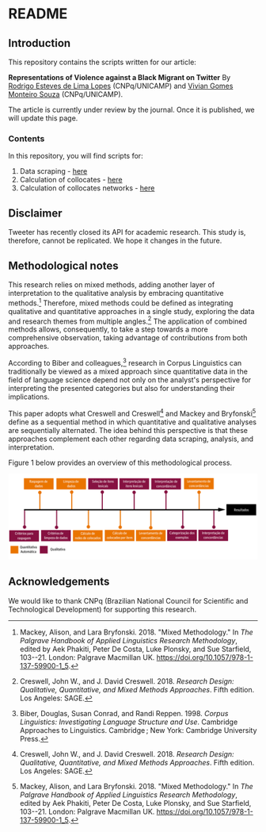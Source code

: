 # README

## Introduction

This repository contains the scripts written for our article:

**Representations of Violence against a Black Migrant on Twitter** By [Rodrigo Esteves de Lima Lopes](mailto:rll307@unicamp.br) (CNPq/UNICAMP) and [ Vivian Gomes Monteiro Souza](mailto:viviangomesms@gmail.com) (CNPq/UNICAMP).

The article is currently under review by the journal. Once it is published, we will update this page.

### Contents

In this repository, you will find scripts for:

1.  Data scraping - [here](01_DataScraping.md)
2.  Calculation of collocates - [here](02_collocates.md)
3.  Calculation of collocates networks - [here](03_network.R)

## Disclaimer

Tweeter has recently closed its API for academic research. This study is, therefore, cannot be replicated. We hope it changes in the future. 

## Methodological notes

This research relies on mixed methods, adding another layer of interpretation to the qualitative analysis by embracing quantitative methods.[^readme-1] Therefore, mixed methods could be defined as integrating qualitative and quantitative approaches in a single study, exploring the data and research themes from multiple angles.[^readme-2] The application of combined methods allows, consequently, to take a step towards a more comprehensive observation, taking advantage of contributions from both approaches.

[^readme-1]: Mackey, Alison, and Lara Bryfonski. 2018. "Mixed Methodology." In *The Palgrave Handbook of Applied Linguistics Research Methodology*, edited by Aek Phakiti, Peter De Costa, Luke Plonsky, and Sue Starfield, 103--21. London: Palgrave Macmillan UK. <https://doi.org/10.1057/978-1-137-59900-1_5>.

[^readme-2]: Creswell, John W., and J. David Creswell. 2018. *Research Design: Qualitative, Quantitative, and Mixed Methods Approaches*. Fifth edition. Los Angeles: SAGE.

According to Biber and colleagues,[^readme-3] research in Corpus Linguistics can traditionally be viewed as a mixed approach since quantitative data in the field of language science depend not only on the analyst's perspective for interpreting the presented categories but also for understanding their implications.

[^readme-3]: Biber, Douglas, Susan Conrad, and Randi Reppen. 1998. *Corpus Linguistics: Investigating Language Structure and Use*. Cambridge Approaches to Linguistics. Cambridge ; New York: Cambridge University Press.

This paper adopts what Creswell and Creswell[^readme-4] and Mackey and Bryfonski[^readme-5] define as a sequential method in which quantitative and qualitative analyses are sequentially alternated. The idea behind this perspective is that these approaches complement each other regarding data scraping, analysis, and interpretation.

[^readme-4]: Creswell, John W., and J. David Creswell. 2018. *Research Design: Qualitative, Quantitative, and Mixed Methods Approaches*. Fifth edition. Los Angeles: SAGE.

[^readme-5]: Mackey, Alison, and Lara Bryfonski. 2018. "Mixed Methodology." In *The Palgrave Handbook of Applied Linguistics Research Methodology*, edited by Aek Phakiti, Peter De Costa, Luke Plonsky, and Sue Starfield, 103--21. London: Palgrave Macmillan UK. <https://doi.org/10.1057/978-1-137-59900-1_5>.

Figure 1 below provides an overview of this methodological process.

![](images/metodologia.png)

## Acknowledgements

We would like to thank CNPq (Brazilian National Council for Scientific and Technological Development) for supporting this research.
